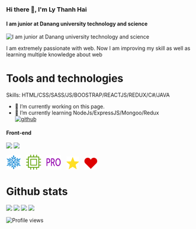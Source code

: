 ### Hi there 👋, I'm Ly Thanh Hai

#### I am junior at Danang university technology and science
![I am junior at Danang university technology and science](https://images.unsplash.com/photo-1534972195531-d756b9bfa9f2?ixid=MnwxMjA3fDB8MHxwaG90by1wYWdlfHx8fGVufDB8fHx8&ixlib=rb-1.2.1&auto=format&fit=crop&w=870&q=80)

I am extremely passionate with web. Now I am improving my skill as well as learning multiple knowledge about web
<h1>Tools and technologies</h1>
Skills: HTML/CSS/SASS/JS/BOOSTRAP/REACTJS/REDUX/C#/JAVA

- 🔭 I’m currently working on this page. 
- 🌱 I’m currently learning NodeJs/ExpressJS/Mongoo/Redux  
[<img src='https://cdn.jsdelivr.net/npm/simple-icons@3.0.1/icons/github.svg' alt='github' height='40'>](https://github.com/lythanhhai)
<h4>Front-end</h4>
<img src="https://img.shields.io/badge/JavaScript-323330?style=for-the-badge&logo=javascript&logoColor=F7DF1E"></img>
<img src="https://img.shields.io/badge/HTML5-E34F26?style=for-the-badge&logo=html5&logoColor=white"></img>

<a href='https://archiveprogram.github.com/'><img src='https://raw.githubusercontent.com/acervenky/animated-github-badges/master/assets/acbadge.gif' width='40' height='40'></a> <a href='https://docs.github.com/en/developers'><img src='https://raw.githubusercontent.com/acervenky/animated-github-badges/master/assets/devbadge.gif' width='40' height='40'></a> <a href='https://github.com/pricing'><img src='https://raw.githubusercontent.com/acervenky/animated-github-badges/master/assets/pro.gif' width='40' height='40'></a> <a href='https://stars.github.com/'><img src='https://raw.githubusercontent.com/acervenky/animated-github-badges/master/assets/starbadge.gif' width='35' height='35'></a> <a href='https://docs.github.com/en/github/supporting-the-open-source-community-with-github-sponsors'><img src='https://raw.githubusercontent.com/acervenky/animated-github-badges/master/assets/sponsorbadge.gif' width='35' height='35'></a> 


<h1>Github stats</h1>
<img src="https://github-readme-stats.vercel.app/api?username=lythanhhai&&show_icons=true&title_color=ffffff&icon_color=bb2acf&text_color=daf7dc&bg_color=151515" />
<img src="https://github-readme-streak-stats.herokuapp.com/?user=lythanhhai&theme=dark)](https://git.io/streak-stats" />
<img src="https://github-readme-stats.vercel.app/api/top-langs/?username=lythanhhai&layout=compact" />
<img src="https://activity-graph.herokuapp.com/graph?username=lythanhhai&bg_color=fffff0&color=708090&line=24292e&point=24292e&area=true&hide_border=true" />


![Profile views](https://gpvc.arturio.dev/lythanhhai)  


